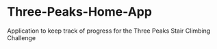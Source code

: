 # Three-Peaks-Home-App
Application to keep track of progress for the Three Peaks Stair Climbing Challenge
